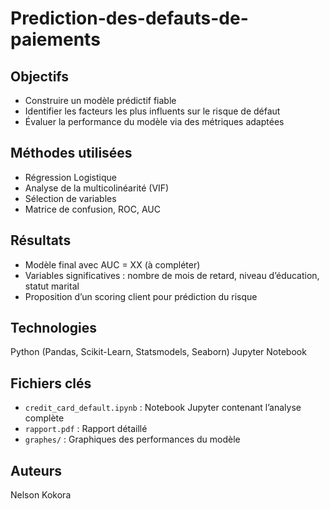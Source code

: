 # Prediction-des-defauts-de-paiements
## Objectifs
- Construire un modèle prédictif fiable
- Identifier les facteurs les plus influents sur le risque de défaut
- Évaluer la performance du modèle via des métriques adaptées

## Méthodes utilisées
- Régression Logistique
- Analyse de la multicolinéarité (VIF)
- Sélection de variables
- Matrice de confusion, ROC, AUC

## Résultats
- Modèle final avec AUC = XX (à compléter)
- Variables significatives : nombre de mois de retard, niveau d’éducation, statut marital
- Proposition d’un scoring client pour prédiction du risque

## Technologies
Python (Pandas, Scikit-Learn, Statsmodels, Seaborn)
Jupyter Notebook

## Fichiers clés
- `credit_card_default.ipynb` : Notebook Jupyter contenant l’analyse complète
- `rapport.pdf` : Rapport détaillé
- `graphes/` : Graphiques des performances du modèle

## Auteurs
Nelson Kokora
